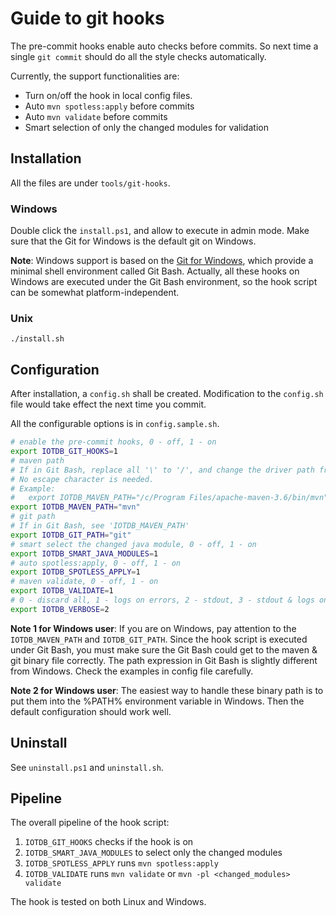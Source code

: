 <!--

    Licensed to the Apache Software Foundation (ASF) under one
    or more contributor license agreements.  See the NOTICE file
    distributed with this work for additional information
    regarding copyright ownership.  The ASF licenses this file
    to you under the Apache License, Version 2.0 (the
    "License"); you may not use this file except in compliance
    with the License.  You may obtain a copy of the License at
    
        http://www.apache.org/licenses/LICENSE-2.0
    
    Unless required by applicable law or agreed to in writing,
    software distributed under the License is distributed on an
    "AS IS" BASIS, WITHOUT WARRANTIES OR CONDITIONS OF ANY
    KIND, either express or implied.  See the License for the
    specific language governing permissions and limitations
    under the License.

-->
# Guide to git hooks

The pre-commit hooks enable auto checks before commits. So next time a single `git commit` should do all the style checks automatically.

Currently, the support functionalities are:
* Turn on/off the hook in local config files.
* Auto `mvn spotless:apply` before commits
* Auto `mvn validate` before commits
* Smart selection of only the changed modules for validation

## Installation

All the files are under `tools/git-hooks`.

### Windows

Double click the `install.ps1`, and allow to execute in admin mode. Make sure that the Git for Windows is the default git on Windows.

**Note**: Windows support is based on the [Git for Windows](https://gitforwindows.org/), which provide a minimal shell environment called Git Bash. Actually, all these hooks on Windows are executed under the Git Bash environment, so the hook script can be somewhat platform-independent.

### Unix

```
./install.sh
```

## Configuration

After installation, a `config.sh` shall be created. Modification to the `config.sh` file would take effect the next time you commit.

All the configurable options is in `config.sample.sh`.

```sh
# enable the pre-commit hooks, 0 - off, 1 - on
export IOTDB_GIT_HOOKS=1
# maven path
# If in Git Bash, replace all '\' to '/', and change the driver path from 'C:\' to '/c/
# No escape character is needed.
# Example:
#   export IOTDB_MAVEN_PATH="/c/Program Files/apache-maven-3.6/bin/mvn"
export IOTDB_MAVEN_PATH="mvn"
# git path
# If in Git Bash, see 'IOTDB_MAVEN_PATH'
export IOTDB_GIT_PATH="git"
# smart select the changed java module, 0 - off, 1 - on
export IOTDB_SMART_JAVA_MODULES=1
# auto spotless:apply, 0 - off, 1 - on
export IOTDB_SPOTLESS_APPLY=1
# maven validate, 0 - off, 1 - on
export IOTDB_VALIDATE=1
# 0 - discard all, 1 - logs on errors, 2 - stdout, 3 - stdout & logs on errors
export IOTDB_VERBOSE=2
```

**Note 1 for Windows user**: If you are on Windows, pay attention to the `IOTDB_MAVEN_PATH` and `IOTDB_GIT_PATH`. Since the hook script is executed under Git Bash, you must make sure the Git Bash could get to the maven & git binary file correctly. The path expression in Git Bash is slightly different from Windows. Check the examples in config file carefully.

**Note 2 for Windows user**: The easiest way to handle these binary path is to put them into the %PATH% environment variable in Windows. Then the default configuration should work well.

## Uninstall

See `uninstall.ps1` and `uninstall.sh`.

## Pipeline

The overall pipeline of the hook script:
1. `IOTDB_GIT_HOOKS` checks if the hook is on
2. `IOTDB_SMART_JAVA_MODULES` to select only the changed modules
3. `IOTDB_SPOTLESS_APPLY` runs `mvn spotless:apply`
4. `IOTDB_VALIDATE` runs `mvn validate` or `mvn -pl <changed_modules> validate`

The hook is tested on both Linux and Windows.

